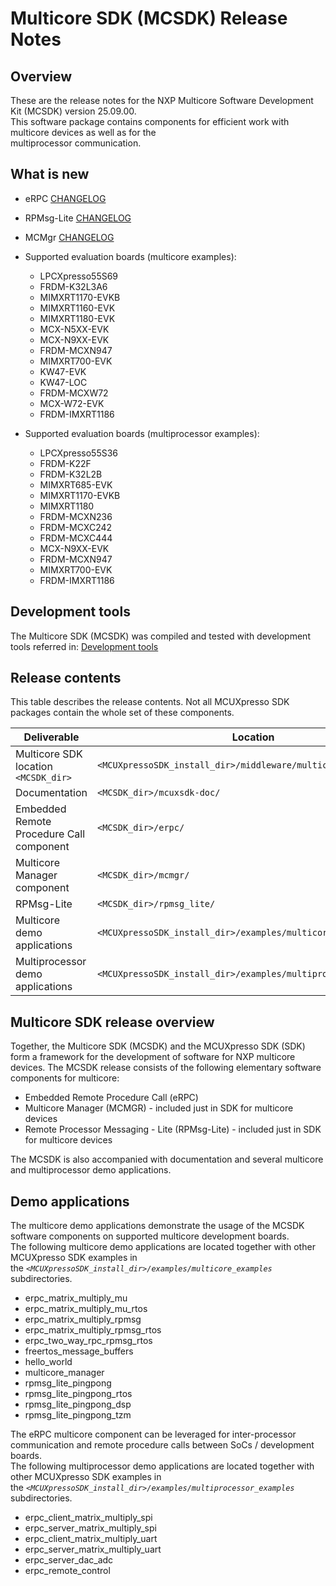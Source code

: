 # Multicore SDK (MCSDK) Release Notes

## Overview

These are the release notes for the NXP Multicore Software Development Kit (MCSDK) version 25.09.00.  
This software package contains components for efficient work with multicore devices as well as for the  
multiprocessor communication.

## What is new

- eRPC [CHANGELOG](https://github.com/EmbeddedRPC/erpc/blob/release/25.09.00/CHANGELOG.md)
- RPMsg-Lite [CHANGELOG](https://github.com/nxp-mcuxpresso/rpmsg-lite/blob/release/25.09.00/CHANGELOG.md)
- MCMgr [CHANGELOG](https://github.com/nxp-mcuxpresso/mcux-mcmgr/blob/release/25.09.00/CHANGELOG.md)

- Supported evaluation boards (multicore examples):
  - LPCXpresso55S69
  - FRDM-K32L3A6
  - MIMXRT1170-EVKB
  - MIMXRT1160-EVK
  - MIMXRT1180-EVK
  - MCX-N5XX-EVK
  - MCX-N9XX-EVK
  - FRDM-MCXN947
  - MIMXRT700-EVK
  - KW47-EVK
  - KW47-LOC
  - FRDM-MCXW72
  - MCX-W72-EVK
  - FRDM-IMXRT1186

- Supported evaluation boards (multiprocessor examples):
  - LPCXpresso55S36
  - FRDM-K22F
  - FRDM-K32L2B
  - MIMXRT685-EVK
  - MIMXRT1170-EVKB
  - MIMXRT1180
  - FRDM-MCXN236
  - FRDM-MCXC242
  - FRDM-MCXC444
  - MCX-N9XX-EVK
  - FRDM-MCXN947
  - MIMXRT700-EVK
  - FRDM-IMXRT1186

## Development tools

The Multicore SDK (MCSDK) was compiled and tested with development tools referred in: [Development tools](https://mcuxpresso.nxp.com/mcuxsdk/latest/html/gsd/installation.html#toolchain)

## Release contents

This table describes the release contents. Not all MCUXpresso SDK packages contain the whole set of these components.

| Deliverable                              | Location                                                        |
| ---------------------------------------- | --------------------------------------------------------------- |
| Multicore SDK location `<MCSDK_dir>`     | `<MCUXpressoSDK_install_dir>/middleware/multicore/`             |
| Documentation                            | `<MCSDK_dir>/mcuxsdk-doc/`                                      |
| Embedded Remote Procedure Call component | `<MCSDK_dir>/erpc/`                                             |
| Multicore Manager component              | `<MCSDK_dir>/mcmgr/`                                            |
| RPMsg-Lite                               | `<MCSDK_dir>/rpmsg_lite/`                                       |
| Multicore demo applications              | `<MCUXpressoSDK_install_dir>/examples/multicore_examples/`      |
| Multiprocessor demo applications         | `<MCUXpressoSDK_install_dir>/examples/multiprocessor_examples/` |

## Multicore SDK release overview

Together, the Multicore SDK (MCSDK) and the MCUXpresso SDK (SDK) form a framework for the development of software for NXP multicore devices. The MCSDK release consists of the following elementary software components for multicore:

- Embedded Remote Procedure Call (eRPC)
- Multicore Manager (MCMGR) - included just in SDK for multicore devices
- Remote Processor Messaging - Lite (RPMsg-Lite) - included just in SDK for multicore devices

The MCSDK is also accompanied with documentation and several multicore and multiprocessor demo applications.

## Demo applications

The multicore demo applications demonstrate the usage of the MCSDK software components on supported multicore development boards.  
The following multicore demo applications are located together with other MCUXpresso SDK examples in  
the _`<MCUXpressoSDK_install_dir>/examples/multicore_examples`_ subdirectories.

- erpc_matrix_multiply_mu
- erpc_matrix_multiply_mu_rtos
- erpc_matrix_multiply_rpmsg
- erpc_matrix_multiply_rpmsg_rtos
- erpc_two_way_rpc_rpmsg_rtos
- freertos_message_buffers
- hello_world
- multicore_manager
- rpmsg_lite_pingpong
- rpmsg_lite_pingpong_rtos
- rpmsg_lite_pingpong_dsp
- rpmsg_lite_pingpong_tzm

The eRPC multicore component can be leveraged for inter-processor communication and remote procedure calls between SoCs / development boards.  
The following multiprocessor demo applications are located together with other MCUXpresso SDK examples in  
the _`<MCUXpressoSDK_install_dir>/examples/multiprocessor_examples`_ subdirectories.

- erpc_client_matrix_multiply_spi
- erpc_server_matrix_multiply_spi
- erpc_client_matrix_multiply_uart
- erpc_server_matrix_multiply_uart
- erpc_server_dac_adc
- erpc_remote_control
